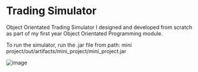 # Trading Simulator
Object Orientated Trading Simulator I designed and developed from scratch as part of my first year Object Orientated Programming module.

To run the simulator, run the .jar file from path: mini project/out/artifacts/mini_project/mini_project.jar

![image](https://tobywynnemellor.com/images/trading.png)
